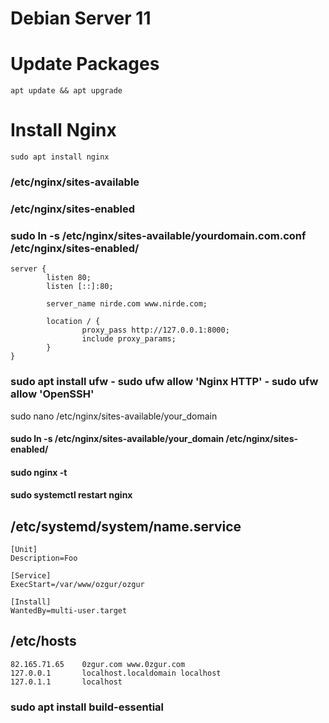 # Debian Server 11

# Update Packages

```
apt update && apt upgrade
```

# Install Nginx
```
sudo apt install nginx
```
### /etc/nginx/sites-available
### /etc/nginx/sites-enabled
### sudo ln -s /etc/nginx/sites-available/yourdomain.com.conf /etc/nginx/sites-enabled/

```
server {
        listen 80;
        listen [::]:80;

        server_name nirde.com www.nirde.com;

        location / {
                proxy_pass http://127.0.0.1:8000;
                include proxy_params;
        }
}
```


### sudo apt install ufw - sudo ufw allow 'Nginx HTTP' - sudo ufw allow 'OpenSSH'
sudo nano /etc/nginx/sites-available/your_domain



#### sudo ln -s /etc/nginx/sites-available/your_domain /etc/nginx/sites-enabled/
#### sudo nginx -t
#### sudo systemctl restart nginx

## /etc/systemd/system/name.service
```
[Unit]
Description=Foo

[Service]
ExecStart=/var/www/ozgur/ozgur

[Install]
WantedBy=multi-user.target
```
## /etc/hosts
```
82.165.71.65    0zgur.com www.0zgur.com
127.0.0.1       localhost.localdomain localhost
127.0.1.1       localhost
```
### sudo apt install build-essential


